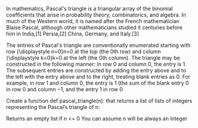 In mathematics, Pascal's triangle is a triangular array of the binomial coefficients that arise in probability theory, combinatorics, and algebra. In much of the Western world, it is named after the French mathematician Blaise Pascal, although other mathematicians studied it centuries before him in India,[1] Persia,[2] China, Germany, and Italy.[3]

The entries of Pascal's triangle are conventionally enumerated starting with row {\displaystyle n=0}n=0 at the top (the 0th row) and column {\displaystyle k=0}k=0 at the left (the 0th column). The triangle may be constructed in the following manner: in row 0 and column 0, the entry is 1. The subsequent entries are constructed by adding the entry above and to the left with the entry above and to the right, treating blank entries as 0. For example, in row 1 and column 0, the entry is 1 (the sum of the blank entry 0 in row 0 and column −1, and the entry 1 in row 0

Create a function def pascal_triangle(n): that returns a list of lists of integers representing the Pascal’s triangle of n:

Returns an empty list if n <= 0
You can assume n will be always an integer